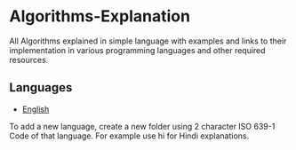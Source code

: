 # Algorithms-Explanation
All Algorithms explained in simple language with examples and links to their implementation in various programming languages and other required resources.

## Languages
- [English](./en)

To add a new language, create a new folder using 2 character ISO 639-1 Code of that language. For example use hi for Hindi explanations.
